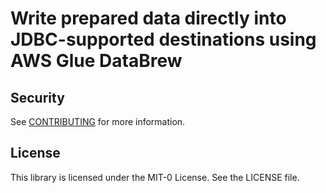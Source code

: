 # Write prepared data directly into JDBC-supported destinations using AWS Glue DataBrew


## Security

See [CONTRIBUTING](CONTRIBUTING.md#security-issue-notifications) for more information.

## License

This library is licensed under the MIT-0 License. See the LICENSE file.

